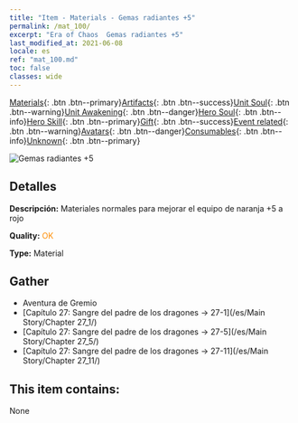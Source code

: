 ```yaml
---
title: "Item - Materials - Gemas radiantes +5"
permalink: /mat_100/
excerpt: "Era of Chaos  Gemas radiantes +5"
last_modified_at: 2021-06-08
locale: es
ref: "mat_100.md"
toc: false
classes: wide
---
```

 [Materials](/ItemsES/){: .btn .btn--primary}[Artifacts](/ItemsES/Artifacts/){: .btn .btn--success}[Unit Soul](/ItemsES/UnitSoul/){: .btn .btn--warning}[Unit Awakening](/ItemsES/UnitAwakening/){: .btn .btn--danger}[Hero Soul](/ItemsES/HeroSoul/){: .btn .btn--info}[Hero Skill](/ItemsES/HeroSkill/){: .btn .btn--primary}[Gift](/ItemsES/Gift/){: .btn .btn--success}[Event related](/ItemsES/Events/){: .btn .btn--warning}[Avatars](/ItemsES/Avatars/){: .btn .btn--danger}[Consumables](/ItemsES/Consumables/){: .btn .btn--info}[Unknown](/ItemsES/Unknown/){: .btn .btn--primary}

 ![Gemas radiantes +5](/images/t/i_cailiao_baoshi3.png)

## Detalles
 **Descripción:** Materiales normales para mejorar el equipo de naranja +5 a rojo

 **Quality:** <span style="color: #FF8C00">OK</span>

 **Type:** Material

## Gather

*    Aventura de Gremio 
*    [Capítulo 27: Sangre del padre de los dragones -> 27-1](/es/Main Story/Chapter 27_1/) 
*    [Capítulo 27: Sangre del padre de los dragones -> 27-5](/es/Main Story/Chapter 27_5/) 
*    [Capítulo 27: Sangre del padre de los dragones -> 27-11](/es/Main Story/Chapter 27_11/) 

## This item contains:

  None

